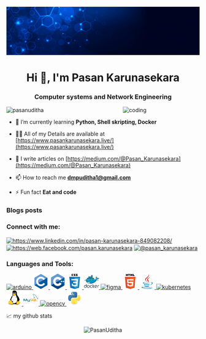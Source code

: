 ![logo](https://github.com/PasanUditha/PasanUditha/blob/main/pasan.gif)
<h1 align="center">Hi 👋, I'm Pasan Karunasekara</h1>
<h3 align="center">Computer systems and Network Engineering</h3>

<img align="right" alt="coding" width="200" src="https://github.com/PasanUditha/PasanUditha/blob/main/gif.gif">

<p align="left"> <img src="https://komarev.com/ghpvc/?username=pasanuditha&label=Profile%20views&color=0e75b6&style=flat" alt="pasanuditha" /> </p>

- 🌱 I’m currently learning **Python, Shell skripting, Docker**

- 👨‍💻 All of my Details are available at [https://www.pasankarunasekara.live/](https://www.pasankarunasekara.live/)

- 📝 I write articles on [https://medium.com/@Pasan_Karunasekara](https://medium.com/@Pasan_Karunasekara)

- 📫 How to reach me **dmpuditha1@gmail.com**

- ⚡ Fun fact **Eat and code**

### Blogs posts
<!-- BLOG-POST-LIST:START -->
<!-- BLOG-POST-LIST:END -->

<h3 align="left">Connect with me:</h3>
<p align="left">
<a href="https://linkedin.com/in/https://www.linkedin.com/in/pasan-karunasekara-849082208/" target="blank"><img align="center" src="https://raw.githubusercontent.com/rahuldkjain/github-profile-readme-generator/master/src/images/icons/Social/linked-in-alt.svg" alt="https://www.linkedin.com/in/pasan-karunasekara-849082208/" height="30" width="40" /></a>
<a href="https://fb.com/https://web.facebook.com/pasan.karunasekara" target="blank"><img align="center" src="https://raw.githubusercontent.com/rahuldkjain/github-profile-readme-generator/master/src/images/icons/Social/facebook.svg" alt="https://web.facebook.com/pasan.karunasekara" height="30" width="40" /></a>
<a href="https://medium.com/@pasan_karunasekara" target="blank"><img align="center" src="https://raw.githubusercontent.com/rahuldkjain/github-profile-readme-generator/master/src/images/icons/Social/medium.svg" alt="@pasan_karunasekara" height="30" width="40" /></a>
</p>

<h3 align="left">Languages and Tools:</h3>
<p align="left"> <a href="https://www.arduino.cc/" target="_blank" rel="noreferrer"> <img src="https://cdn.worldvectorlogo.com/logos/arduino-1.svg" alt="arduino" width="40" height="40"/> </a> <a href="https://www.cprogramming.com/" target="_blank" rel="noreferrer"> <img src="https://raw.githubusercontent.com/devicons/devicon/master/icons/c/c-original.svg" alt="c" width="40" height="40"/> </a> <a href="https://www.w3schools.com/cpp/" target="_blank" rel="noreferrer"> <img src="https://raw.githubusercontent.com/devicons/devicon/master/icons/cplusplus/cplusplus-original.svg" alt="cplusplus" width="40" height="40"/> </a> <a href="https://www.w3schools.com/css/" target="_blank" rel="noreferrer"> <img src="https://raw.githubusercontent.com/devicons/devicon/master/icons/css3/css3-original-wordmark.svg" alt="css3" width="40" height="40"/> </a> <a href="https://www.docker.com/" target="_blank" rel="noreferrer"> <img src="https://raw.githubusercontent.com/devicons/devicon/master/icons/docker/docker-original-wordmark.svg" alt="docker" width="40" height="40"/> </a> <a href="https://www.figma.com/" target="_blank" rel="noreferrer"> <img src="https://www.vectorlogo.zone/logos/figma/figma-icon.svg" alt="figma" width="40" height="40"/> </a> <a href="https://www.w3.org/html/" target="_blank" rel="noreferrer"> <img src="https://raw.githubusercontent.com/devicons/devicon/master/icons/html5/html5-original-wordmark.svg" alt="html5" width="40" height="40"/> </a> <a href="https://www.java.com" target="_blank" rel="noreferrer"> <img src="https://raw.githubusercontent.com/devicons/devicon/master/icons/java/java-original.svg" alt="java" width="40" height="40"/> </a> <a href="https://kubernetes.io" target="_blank" rel="noreferrer"> <img src="https://www.vectorlogo.zone/logos/kubernetes/kubernetes-icon.svg" alt="kubernetes" width="40" height="40"/> </a> <a href="https://www.linux.org/" target="_blank" rel="noreferrer"> <img src="https://raw.githubusercontent.com/devicons/devicon/master/icons/linux/linux-original.svg" alt="linux" width="40" height="40"/> </a> <a href="https://www.mysql.com/" target="_blank" rel="noreferrer"> <img src="https://raw.githubusercontent.com/devicons/devicon/master/icons/mysql/mysql-original-wordmark.svg" alt="mysql" width="40" height="40"/> </a> <a href="https://opencv.org/" target="_blank" rel="noreferrer"> <img src="https://www.vectorlogo.zone/logos/opencv/opencv-icon.svg" alt="opencv" width="40" height="40"/> </a> <a href="https://www.python.org" target="_blank" rel="noreferrer"> <img src="https://raw.githubusercontent.com/devicons/devicon/master/icons/python/python-original.svg" alt="python" width="40" height="40"/> </a> </p>

📈 my github stats

<p align="center"> <img src="https://github-readme-stats.vercel.app/api?username=PasanUditha&show_icons=true&theme=blue" alt="PasanUditha" />
